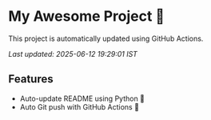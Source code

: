# My Awesome Project 🚀

This project is automatically updated using GitHub Actions.

_Last updated: 2025-06-12 19:29:01 IST_

## Features
- Auto-update README using Python 🐍
- Auto Git push with GitHub Actions 🤖

